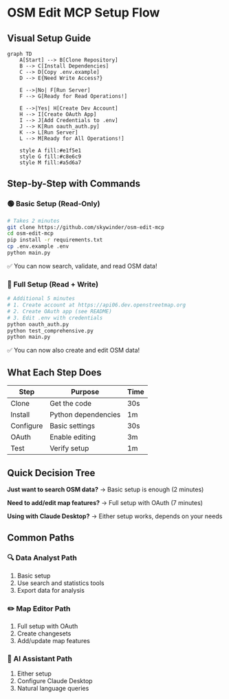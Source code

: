 # OSM Edit MCP Setup Flow

## Visual Setup Guide

```mermaid
graph TD
    A[Start] --> B[Clone Repository]
    B --> C[Install Dependencies]
    C --> D[Copy .env.example]
    D --> E{Need Write Access?}
    
    E -->|No| F[Run Server]
    F --> G[Ready for Read Operations!]
    
    E -->|Yes| H[Create Dev Account]
    H --> I[Create OAuth App]
    I --> J[Add Credentials to .env]
    J --> K[Run oauth_auth.py]
    K --> L[Run Server]
    L --> M[Ready for All Operations!]
    
    style A fill:#e1f5e1
    style G fill:#c8e6c9
    style M fill:#a5d6a7
```

## Step-by-Step with Commands

### 🟢 Basic Setup (Read-Only)
```bash
# Takes 2 minutes
git clone https://github.com/skywinder/osm-edit-mcp
cd osm-edit-mcp
pip install -r requirements.txt
cp .env.example .env
python main.py
```
✅ You can now search, validate, and read OSM data!

### 🔵 Full Setup (Read + Write)
```bash
# Additional 5 minutes
# 1. Create account at https://api06.dev.openstreetmap.org
# 2. Create OAuth app (see README)
# 3. Edit .env with credentials
python oauth_auth.py
python test_comprehensive.py
python main.py
```
✅ You can now also create and edit OSM data!

## What Each Step Does

| Step | Purpose | Time |
|------|---------|------|
| Clone | Get the code | 30s |
| Install | Python dependencies | 1m |
| Configure | Basic settings | 30s |
| OAuth | Enable editing | 3m |
| Test | Verify setup | 1m |

## Quick Decision Tree

**Just want to search OSM data?**
→ Basic setup is enough (2 minutes)

**Need to add/edit map features?**
→ Full setup with OAuth (7 minutes)

**Using with Claude Desktop?**
→ Either setup works, depends on your needs

## Common Paths

### 🔍 Data Analyst Path
1. Basic setup
2. Use search and statistics tools
3. Export data for analysis

### ✏️ Map Editor Path
1. Full setup with OAuth
2. Create changesets
3. Add/update map features

### 🤖 AI Assistant Path
1. Either setup
2. Configure Claude Desktop
3. Natural language queries